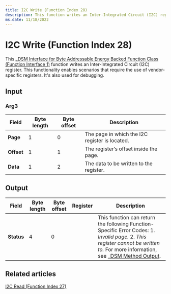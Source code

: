 ```yaml
---
title: I2C Write (Function Index 28)
description: This function writes an Inter-Integrated Circuit (I2C) register.
ms.date: 11/18/2022
---
```


# I2C Write (Function Index 28)

This [_DSM Interface for Byte Addressable Energy Backed Function Class (Function Interface 1)](-dsm-interface-for-byte-addressable-energy-backed-function-class--function-interface-1-.md) function writes an Inter-Integrated Circuit (I2C) register. This functionality enables scenarios that require the use of vendor-specific registers. It's also used for debugging.

## Input

### Arg3

| Field | Byte length | Byte offset | Description |
| ----- | ----------- | ----------- | ----------- |
| **Page**   | 1 | 0 | The page in which the I2C register is located. |
| **Offset** | 1 | 1 | The register’s offset inside the page. |
| **Data**   | 1 | 2 | The data to be written to the register. |

## Output

| Field | Byte length | Byte offset | Register | Description |
| ----- | ----------- | ----------- | -------- | ----------- |
| **Status**                   | 4 | 0 |  | This function can return the following Function-Specific Error Codes: 1. *Invalid page.* 2. *This register cannot be written to.* For more information, see [_DSM Method Output](-dsm-interface-for-byte-addressable-energy-backed-function-class--function-interface-1-.md). |

## Related articles

[I2C Read (Function Index 27)](i2c-read--function-index-27-.md)
